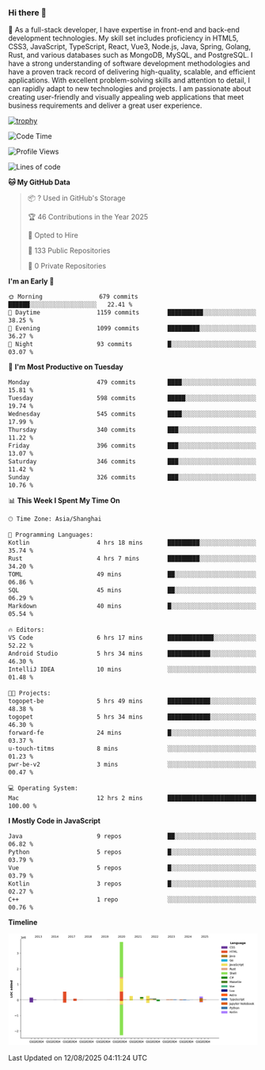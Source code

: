 ### Hi there 👋

🌱 As a full-stack developer, I have expertise in front-end and back-end development technologies. My skill set includes proficiency in HTML5, CSS3, JavaScript, TypeScript, React, Vue3, Node.js, Java, Spring, Golang, Rust, and various databases such as MongoDB, MySQL, and PostgreSQL. I have a strong understanding of software development methodologies and have a proven track record of delivering high-quality, scalable, and efficient applications. With excellent problem-solving skills and attention to detail, I can rapidly adapt to new technologies and projects. I am passionate about creating user-friendly and visually appealing web applications that meet business requirements and deliver a great user experience.

[![trophy](https://github-profile-trophy.vercel.app/?username=elton&rank=SECRET,SSS,SS,S,AAA,AA,A&theme=onedark&no-frame=true&margin-w=10)](https://github.com/ryo-ma/github-profile-trophy)

<!--START_SECTION:waka-->
![Code Time](http://img.shields.io/badge/Code%20Time-1%2C848%20hrs%2038%20mins-blue)

![Profile Views](http://img.shields.io/badge/Profile%20Views-1-blue)

![Lines of code](https://img.shields.io/badge/From%20Hello%20World%20I%27ve%20Written-5.8%20million%20lines%20of%20code-blue)

**🐱 My GitHub Data** 

> 📦 ? Used in GitHub's Storage 
 > 
> 🏆 46 Contributions in the Year 2025
 > 
> 💼 Opted to Hire
 > 
> 📜 133 Public Repositories 
 > 
> 🔑 0 Private Repositories 
 > 
**I'm an Early 🐤** 

```text
🌞 Morning                679 commits         ██████░░░░░░░░░░░░░░░░░░░   22.41 % 
🌆 Daytime                1159 commits        ██████████░░░░░░░░░░░░░░░   38.25 % 
🌃 Evening                1099 commits        █████████░░░░░░░░░░░░░░░░   36.27 % 
🌙 Night                  93 commits          █░░░░░░░░░░░░░░░░░░░░░░░░   03.07 % 
```
📅 **I'm Most Productive on Tuesday** 

```text
Monday                   479 commits         ████░░░░░░░░░░░░░░░░░░░░░   15.81 % 
Tuesday                  598 commits         █████░░░░░░░░░░░░░░░░░░░░   19.74 % 
Wednesday                545 commits         ████░░░░░░░░░░░░░░░░░░░░░   17.99 % 
Thursday                 340 commits         ███░░░░░░░░░░░░░░░░░░░░░░   11.22 % 
Friday                   396 commits         ███░░░░░░░░░░░░░░░░░░░░░░   13.07 % 
Saturday                 346 commits         ███░░░░░░░░░░░░░░░░░░░░░░   11.42 % 
Sunday                   326 commits         ███░░░░░░░░░░░░░░░░░░░░░░   10.76 % 
```


📊 **This Week I Spent My Time On** 

```text
🕑︎ Time Zone: Asia/Shanghai

💬 Programming Languages: 
Kotlin                   4 hrs 18 mins       █████████░░░░░░░░░░░░░░░░   35.74 % 
Rust                     4 hrs 7 mins        █████████░░░░░░░░░░░░░░░░   34.20 % 
TOML                     49 mins             ██░░░░░░░░░░░░░░░░░░░░░░░   06.86 % 
SQL                      45 mins             ██░░░░░░░░░░░░░░░░░░░░░░░   06.29 % 
Markdown                 40 mins             █░░░░░░░░░░░░░░░░░░░░░░░░   05.54 % 

🔥 Editors: 
VS Code                  6 hrs 17 mins       █████████████░░░░░░░░░░░░   52.22 % 
Android Studio           5 hrs 34 mins       ████████████░░░░░░░░░░░░░   46.30 % 
IntelliJ IDEA            10 mins             ░░░░░░░░░░░░░░░░░░░░░░░░░   01.48 % 

🐱‍💻 Projects: 
togopet-be               5 hrs 49 mins       ████████████░░░░░░░░░░░░░   48.38 % 
togopet                  5 hrs 34 mins       ████████████░░░░░░░░░░░░░   46.30 % 
forward-fe               24 mins             █░░░░░░░░░░░░░░░░░░░░░░░░   03.37 % 
u-touch-titms            8 mins              ░░░░░░░░░░░░░░░░░░░░░░░░░   01.23 % 
pwr-be-v2                3 mins              ░░░░░░░░░░░░░░░░░░░░░░░░░   00.47 % 

💻 Operating System: 
Mac                      12 hrs 2 mins       █████████████████████████   100.00 % 
```

**I Mostly Code in JavaScript** 

```text
Java                     9 repos             ██░░░░░░░░░░░░░░░░░░░░░░░   06.82 % 
Python                   5 repos             █░░░░░░░░░░░░░░░░░░░░░░░░   03.79 % 
Vue                      5 repos             █░░░░░░░░░░░░░░░░░░░░░░░░   03.79 % 
Kotlin                   3 repos             █░░░░░░░░░░░░░░░░░░░░░░░░   02.27 % 
C++                      1 repo              ░░░░░░░░░░░░░░░░░░░░░░░░░   00.76 % 
```



**Timeline**

![Lines of Code chart](https://raw.githubusercontent.com/elton/elton/main/assets/bar_graph.png)


 Last Updated on 12/08/2025 04:11:24 UTC
<!--END_SECTION:waka-->

<!--
**elton/elton** is a ✨ _special_ ✨ repository because its `README.md` (this file) appears on your GitHub profile.

Here are some ideas to get you started:

- 🔭 I’m currently working on ...
- 🌱 I’m currently learning ...
- 👯 I’m looking to collaborate on ...
- 🤔 I’m looking for help with ...
- 💬 Ask me about ...
- 📫 How to reach me: ...
- 😄 Pronouns: ...
- ⚡ Fun fact: ...
-->
